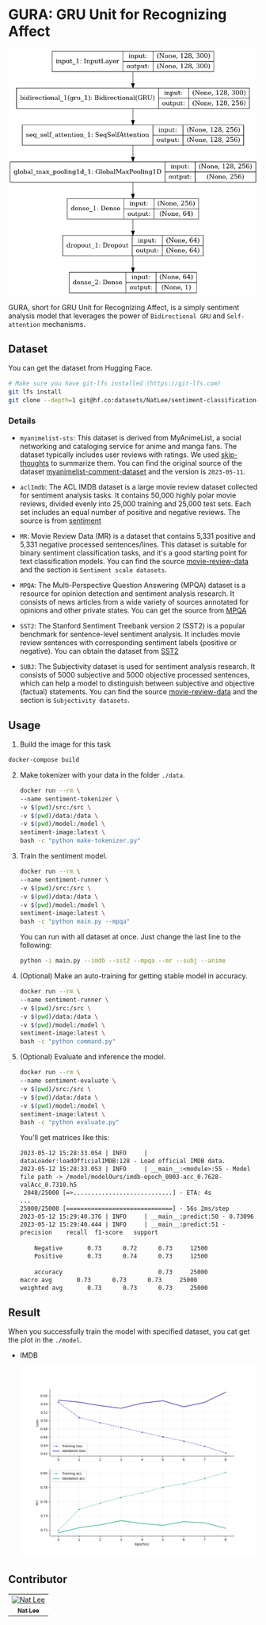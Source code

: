 # GURA: GRU Unit for Recognizing Affect

![](./doc/model.png)

GURA, short for GRU Unit for Recognizing Affect, is a simply sentiment analysis model that leverages the power of `Bidirectional GRU` and `Self-attention` mechanisms.

## Dataset

You can get the dataset from Hugging Face.

```bash
# Make sure you have git-lfs installed (https://git-lfs.com)
git lfs install
git clone --depth=1 git@hf.co:datasets/NatLee/sentiment-classification-dataset-bundle ./data
```

### Details

- `myanimelist-sts`: This dataset is derived from MyAnimeList, a social networking and cataloging service for anime and manga fans. The dataset typically includes user reviews with ratings. We used [skip-thoughts](https://pypi.org/project/skip-thoughts/) to summarize them. You can find the original source of the dataset [myanimelist-comment-dataset](https://www.kaggle.com/datasets/natlee/myanimelist-comment-dataset) and the version is `2023-05-11`.

- `aclImdb`: The ACL IMDB dataset is a large movie review dataset collected for sentiment analysis tasks. It contains 50,000 highly polar movie reviews, divided evenly into 25,000 training and 25,000 test sets. Each set includes an equal number of positive and negative reviews. The source is from [sentiment](https://ai.stanford.edu/~amaas/data/sentiment/)

- `MR`: Movie Review Data (MR) is a dataset that contains 5,331 positive and 5,331 negative processed sentences/lines. This dataset is suitable for binary sentiment classification tasks, and it's a good starting point for text classification models. You can find the source [movie-review-data](http://www.cs.cornell.edu/people/pabo/movie-review-data/) and the section is `Sentiment scale datasets`.

- `MPQA`: The Multi-Perspective Question Answering (MPQA) dataset is a resource for opinion detection and sentiment analysis research. It consists of news articles from a wide variety of sources annotated for opinions and other private states. You can get the source from [MPQA](https://mpqa.cs.pitt.edu/)

- `SST2`: The Stanford Sentiment Treebank version 2 (SST2) is a popular benchmark for sentence-level sentiment analysis. It includes movie review sentences with corresponding sentiment labels (positive or negative). You can obtain the dataset from [SST2](https://huggingface.co/datasets/sst2)

- `SUBJ`: The Subjectivity dataset is used for sentiment analysis research. It consists of 5000 subjective and 5000 objective processed sentences, which can help a model to distinguish between subjective and objective (factual) statements. You can find the source [movie-review-data](http://www.cs.cornell.edu/people/pabo/movie-review-data/) and the section is `Subjectivity datasets`.

## Usage

1. Build the image for this task

```bash
docker-compose build
```

2. Make tokenizer with your data in the folder `./data`.

    ```bash
    docker run --rm \
    --name sentiment-tokenizer \
    -v $(pwd)/src:/src \
    -v $(pwd)/data:/data \
    -v $(pwd)/model:/model \
    sentiment-image:latest \
    bash -c "python make-tokenizer.py"
    ```

3. Train the sentiment model.

    ```bash
    docker run --rm \
    --name sentiment-runner \
    -v $(pwd)/src:/src \
    -v $(pwd)/data:/data \
    -v $(pwd)/model:/model \
    sentiment-image:latest \
    bash -c "python main.py --mpqa"
    ```

    You can run with all dataset at once. Just change the last line to the following:
    ```bash
    python -i main.py --imdb --sst2 --mpqa --mr --subj --anime
    ```

4. (Optional) Make an auto-training for getting stable model in accuracy.

    ```bash
    docker run --rm \
    --name sentiment-runner \
    -v $(pwd)/src:/src \
    -v $(pwd)/data:/data \
    -v $(pwd)/model:/model \
    sentiment-image:latest \
    bash -c "python command.py"
    ```

5. (Optional) Evaluate and inference the model.
    ```bash
    docker run --rm \
    --name sentiment-evaluate \
    -v $(pwd)/src:/src \
    -v $(pwd)/data:/data \
    -v $(pwd)/model:/model \
    sentiment-image:latest \
    bash -c "python evaluate.py"
    ```

    You'll get matrices like this:
    ```
    2023-05-12 15:28:33.054 | INFO     | dataLoader:loadOfficialIMDB:128 - Load official IMDB data.
    2023-05-12 15:28:33.053 | INFO     | __main__:<module>:55 - Model file path -> /model/modelOurs/imdb-epoch_0003-acc_0.7628-valAcc_0.7310.h5
     2048/25000 [=>............................] - ETA: 4s
    ...
    25000/25000 [==============================] - 56s 2ms/step
    2023-05-12 15:29:40.376 | INFO     | __main__:predict:50 - 0.73096
    2023-05-12 15:29:40.444 | INFO     | __main__:predict:51 -               precision    recall  f1-score   support

        Negative       0.73      0.72      0.73     12500
        Positive       0.73      0.74      0.73     12500

        accuracy                           0.73     25000
    macro avg       0.73      0.73      0.73     25000
    weighted avg       0.73      0.73      0.73     25000

    ```

## Result

When you successfully train the model with specified dataset, you cat get the plot in the `./model`.

- IMDB

    ![](./doc/model-imdb.png)


## Contributor

<!-- ALL-CONTRIBUTORS-LIST:START - Do not remove or modify this section -->
<!-- prettier-ignore-start -->
<!-- markdownlint-disable -->
<table>
  <tbody>
    <tr>
      <td align="center"><a href="https://github.com/NatLee"><img src="https://avatars.githubusercontent.com/u/10178964?v=3?s=100" width="100px;" alt="Nat Lee"/><br /><sub><b>Nat Lee</b></sub></a></td>
    </tr>
  </tbody>
</table>

<!-- markdownlint-restore -->
<!-- prettier-ignore-end -->

<!-- ALL-CONTRIBUTORS-LIST:END -->